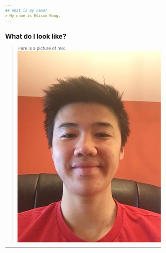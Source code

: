 ```yaml
---
## What is my name?
> My name is Edison Wang.
---
```

## What do I look like?
> Here is a picture of me:
> ![me](images/self-picture.jpg "Hey look, it's me!")
---
